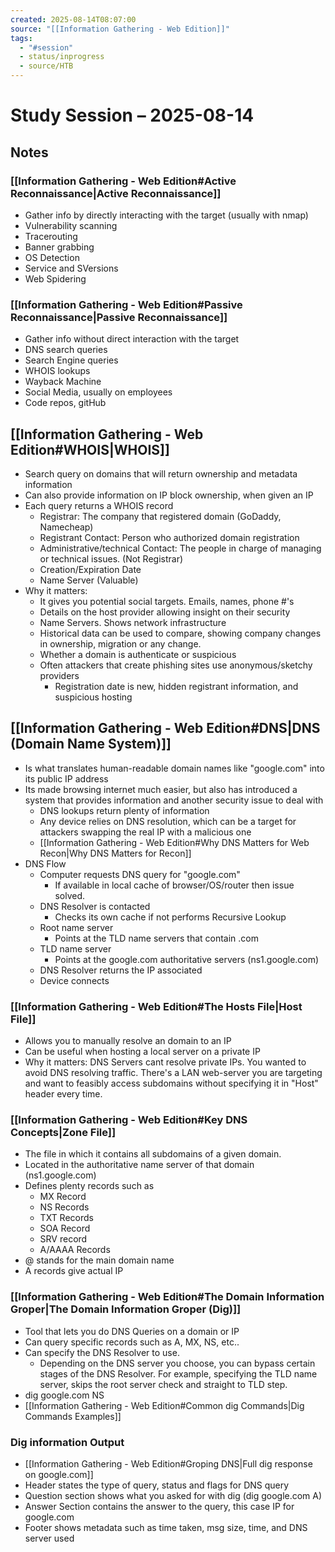 ```yaml
---
created: 2025-08-14T08:07:00
source: "[[Information Gathering - Web Edition]]"
tags:
  - "#session"
  - status/inprogress
  - source/HTB
---
```

# Study Session – 2025-08-14

## Notes
<!-- Dump everything here as you go -->
### [[Information Gathering - Web Edition#Active Reconnaissance|Active Reconnaissance]]
- Gather info by directly interacting with the target (usually with nmap)
- Vulnerability scanning
- Tracerouting
- Banner grabbing
- OS Detection
- Service and SVersions
- Web Spidering
### [[Information Gathering - Web Edition#Passive Reconnaissance|Passive Reconnaissance]]
- Gather info without direct interaction with the target
- DNS search queries
- Search Engine queries
- WHOIS lookups
- Wayback Machine
- Social Media, usually on employees
- Code repos, gitHub

## [[Information Gathering - Web Edition#WHOIS|WHOIS]]
- Search query on domains that will return ownership and metadata information
- Can also provide information on IP block ownership, when given an IP
- Each query returns a WHOIS record
	- Registrar: The company that registered domain (GoDaddy, Namecheap)
	- Registrant Contact: Person who authorized domain registration
	- Administrative/technical Contact: The people in charge of managing or technical issues. (Not Registrar)
	- Creation/Expiration Date
	- Name Server (Valuable)
- Why it matters: 
	- It gives you potential social targets. Emails, names, phone #'s
	- Details on the host provider allowing insight on their security  
	- Name Servers. Shows network infrastructure 
	- Historical data can be used to compare, showing company changes in ownership, migration or any change.
	- Whether a domain is authenticate or suspicious
	- Often attackers that create phishing sites use anonymous/sketchy providers
		- Registration date is new, hidden registrant information, and suspicious hosting

## [[Information Gathering - Web Edition#DNS|DNS (Domain Name System)]]
- Is what translates human-readable domain names like "google.com" into its public IP address
- Its made browsing internet much easier, but also has introduced a system that provides information and another security issue to deal with
	- DNS lookups return plenty of information
	- Any device relies on DNS resolution, which can be a target for attackers swapping the real IP with a malicious one
	- [[Information Gathering - Web Edition#Why DNS Matters for Web Recon|Why DNS Matters for Recon]]
- DNS Flow
	- Computer requests DNS query for "google.com"
		- If available in local cache of browser/OS/router then issue solved.
	- DNS Resolver is contacted
		- Checks its own cache if not performs Recursive Lookup
	- Root name server
		- Points at the TLD name servers that contain .com
	- TLD name server
		- Points at the google.com authoritative servers (ns1.google.com)
	- DNS Resolver returns the IP associated
	- Device connects
### [[Information Gathering - Web Edition#The Hosts File|Host File]]
- Allows you to manually resolve an domain to an IP
- Can be useful when hosting a local server on a private IP
- Why it matters: DNS Servers cant resolve private IPs. You wanted to avoid DNS resolving traffic. There's a LAN web-server you are targeting and want to feasibly access subdomains without specifying it in "Host" header every time.
### [[Information Gathering - Web Edition#Key DNS Concepts|Zone File]]
- The file in which it contains all subdomains of a given domain.
- Located in the authoritative name server of that domain (ns1.google.com)
- Defines plenty records such as
	- MX Record
	- NS Records
	- TXT Records
	- SOA Record
	- SRV record
	- A/AAAA Records
- @ stands for the main domain name
- A records give actual IP

### [[Information Gathering - Web Edition#The Domain Information Groper|The Domain Information Groper (Dig)]]
- Tool that lets you do DNS Queries on a domain or IP
- Can query specific records such as A, MX, NS, etc..
- Can specify the DNS Resolver to use.
	- Depending on the DNS server you choose, you can bypass certain stages of the DNS Resolver. For example, specifying the TLD name server, skips the root server check and straight to TLD step.
- dig google.com NS
- [[Information Gathering - Web Edition#Common dig Commands|Dig Commands Examples]]
### Dig information Output
- [[Information Gathering - Web Edition#Groping DNS|Full dig response on google.com]]
- Header states the type of query, status and flags for DNS query
- Question section shows what you asked for with dig (dig google.com A)
- Answer Section contains the answer to the query, this case IP for google.com
- Footer shows metadata such as time taken, msg size, time, and DNS server used

